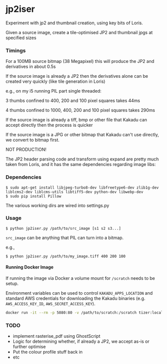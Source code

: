 # jp2iser

Experiment with jp2 and thumbnail creation, using key bits of Loris.

Given a source image, create a tile-optimised JP2 and thumbnail jpgs at specified sizes

### Timings

For a 100MB source bitmap (38 Megapixel) this will produce the JP2 and derivatives in about 0.5s

If the source image is already a JP2 then the derivatives alone can be created very quickly (like tile generation in Loris)

e.g., on my i5 running PIL part single threaded:

3 thumbs confined to 400, 200 and 100 pixel squares takes 44ms

4 thumbs confined to 1000, 400, 200 and 100 pixel squares takes 290ms

If the source image is already a tiff, bmp or other file that Kakadu can accept directly then the process is quicker

If the source image is a JPG or other bitmap that Kakadu can't use directly, we convert to bitmap first.


NOT PRODUCTION!

The JP2 header parsing code and transform using expand are pretty much taken from Loris, and it has the same dependencies regarding image libs:

### Dependencies

```
$ sudo apt-get install libjpeg-turbo8-dev libfreetype6-dev zlib1g-dev liblcms2-dev liblcms-utils libtiff5-dev python-dev libwebp-dev 
$ sudo pip install Pillow
```
The various working dirs are wired into settings.py

### Usage

```
$ python jp2iser.py /path/to/src_image [s1 s2 s3...]
```

```src_image``` can be anything that PIL can turn into a bitmap.

e.g.,

```
$ python jp2iser.py /path/to/my_image.tiff 400 200 100
```

#### Running Docker Image

If running the image via Docker a volume mount for `/scratch` needs to be setup. 

Environment variables can be used to control `KAKADU_APPS_LOCATION` and standard AWS credentials for downloading the Kakadu binaries (e.g. `AWS_ACCESS_KEY_ID`, `AWS_SECRET_ACCESS_KEY`).

```bash
docker run -it --rm -p 5080:80 -v /path/to/scratch:/scratch tizer:local
```

### TODO

* implement rasterise_pdf using GhostScript
* Logic for determining whether, if already a JP2, we accept as-is or further optimise
* Put the colour profile stuff back in
* etc
